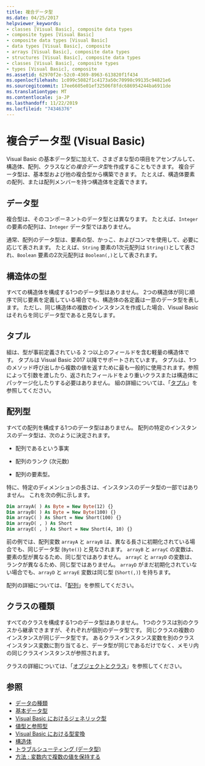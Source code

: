 ```yaml
---
title: 複合データ型
ms.date: 04/25/2017
helpviewer_keywords:
- classes [Visual Basic], composite data types
- composite types [Visual Basic]
- composite data types [Visual Basic]
- data types [Visual Basic], composite
- arrays [Visual Basic], composite data types
- structures [Visual Basic], composite data types
- classes [Visual Basic], composite types
- types [Visual Basic], composite
ms.assetid: 62970f2e-52c0-4369-8963-613820f1f434
ms.openlocfilehash: 1c099c5082f1c4173a50c70998c99135c94821e6
ms.sourcegitcommit: 17ee6605e01ef32506f8fdc686954244ba6911de
ms.translationtype: MT
ms.contentlocale: ja-JP
ms.lasthandoff: 11/22/2019
ms.locfileid: "74346376"
---
```

# <a name="composite-data-types-visual-basic"></a>複合データ型 (Visual Basic)
Visual Basic の基本データ型に加えて、さまざまな型の項目をアセンブルして、構造体、配列、クラスなどの*複合データ型*を作成することもできます。 複合データ型は、基本型および他の複合型から構築できます。 たとえば、構造体要素の配列、または配列メンバーを持つ構造体を定義できます。  
  
## <a name="data-types"></a>データ型  
 複合型は、そのコンポーネントのデータ型とは異なります。 たとえば、`Integer` の要素の配列は、`Integer` データ型ではありません。  
  
 通常、配列のデータ型は、要素の型、かっこ、およびコンマを使用して、必要に応じて表されます。 たとえば、`String` 要素の1次元配列は `String()`として表され、`Boolean` 要素の2次元配列は `Boolean(,)`として表されます。  
  
## <a name="structure-types"></a>構造体の型  
 すべての構造体を構成する1つのデータ型はありません。 2つの構造体が同じ順序で同じ要素を定義している場合でも、構造体の各定義は一意のデータ型を表します。 ただし、同じ構造体の複数のインスタンスを作成した場合、Visual Basic はそれらを同じデータ型であると見なします。  
  
## <a name="tuples"></a>タプル

組は、型が事前定義されている 2 つ以上のフィールドを含む軽量の構造体です。 タプルは Visual Basic 2017 以降でサポートされています。 タプルは、1つのメソッド呼び出しから複数の値を返すために最も一般的に使用されます。参照によって引数を渡したり、返されたフィールドをより重いクラスまたは構造体にパッケージ化したりする必要はありません。 組の詳細については、「[タプル](tuples.md)」を参照してください。

## <a name="array-types"></a>配列型  
 すべての配列を構成する1つのデータ型はありません。 配列の特定のインスタンスのデータ型は、次のように決定されます。  
  
- 配列であるという事実  
  
- 配列のランク (次元数)  
  
- 配列の要素型。  
  
 特に、特定のディメンションの長さは、インスタンスのデータ型の一部ではありません。 これを次の例に示します。  
  
```vb  
Dim arrayA( ) As Byte = New Byte(12) {}  
Dim arrayB( ) As Byte = New Byte(100) {}  
Dim arrayC( ) As Short = New Short(100) {}  
Dim arrayD( , ) As Short  
Dim arrayE( , ) As Short = New Short(4, 10) {}  
```  
  
 前の例では、配列変数 `arrayA` と `arrayB` は、異なる長さに初期化されている場合でも、同じデータ型 (`Byte()`) と見なされます。 `arrayB` と `arrayC` の変数は、要素の型が異なるため、同じ型ではありません。 `arrayC` と `arrayD` の変数は、ランクが異なるため、同じ型ではありません。 `arrayD` がまだ初期化されていない場合でも、`arrayD` と `arrayE` 変数は同じ型 (`Short(,)`) を持ちます。  
  
 配列の詳細については、「[配列](../../../../visual-basic/programming-guide/language-features/arrays/index.md)」を参照してください。  
  
## <a name="class-types"></a>クラスの種類  
 すべてのクラスを構成する1つのデータ型はありません。 1つのクラスは別のクラスから継承できますが、それぞれが個別のデータ型です。 同じクラスの複数のインスタンスが同じデータ型です。 あるクラスインスタンス変数を別のクラスインスタンス変数に割り当てると、データ型が同じであるだけでなく、メモリ内の同じクラスインスタンスが参照されます。  
  
 クラスの詳細については、「[オブジェクトとクラス](../../../../visual-basic/programming-guide/language-features/objects-and-classes/index.md)」を参照してください。  
  
## <a name="see-also"></a>参照

- [データの種類](../../../../visual-basic/programming-guide/language-features/data-types/index.md)
- [基本データ型](../../../../visual-basic/programming-guide/language-features/data-types/elementary-data-types.md)
- [Visual Basic におけるジェネリック型](../../../../visual-basic/programming-guide/language-features/data-types/generic-types.md)
- [値型と参照型](../../../../visual-basic/programming-guide/language-features/data-types/value-types-and-reference-types.md)
- [Visual Basic における型変換](../../../../visual-basic/programming-guide/language-features/data-types/type-conversions.md)
- [構造体](../../../../visual-basic/programming-guide/language-features/data-types/structures.md)
- [トラブルシューティング (データ型)](../../../../visual-basic/programming-guide/language-features/data-types/troubleshooting-data-types.md)
- [方法 : 変数内で複数の値を保持する](../../../../visual-basic/programming-guide/language-features/data-types/how-to-hold-more-than-one-value-in-a-variable.md)

